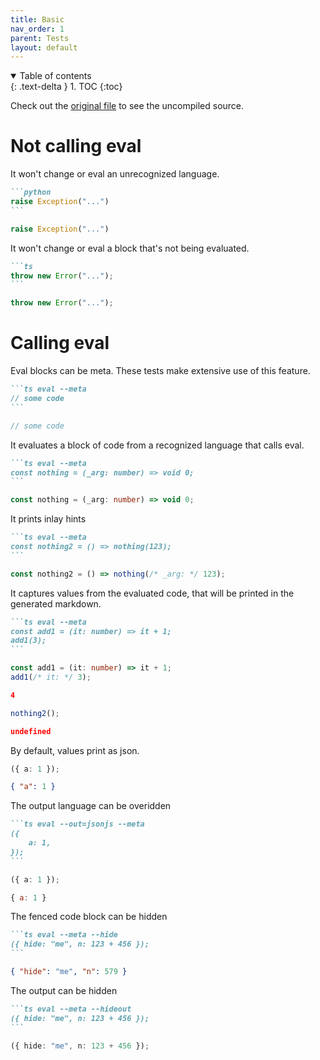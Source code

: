 ```yaml
---
title: Basic
nav_order: 1
parent: Tests
layout: default
---
```


<details open markdown="block">
  <summary>
    Table of contents
  </summary>
  {: .text-delta }
1. TOC
{:toc}
</details>

Check out the [original file](https://github.com/lucasavila00/eval-md/tree/main/eval-mds/tests/basic.md) to see the uncompiled source.

# Not calling eval

It won't change or eval an unrecognized language.

````md
```python
raise Exception("...")
```
````

```python
raise Exception("...")
```

It won't change or eval a block that's not being evaluated.

````md
```ts
throw new Error("...");
```
````

```ts
throw new Error("...");
```

# Calling eval

Eval blocks can be meta. These tests make extensive use of this feature.

````md
```ts eval --meta
// some code
```
````

```ts
// some code
```

<!-- Eval blocks can be empty. -->


It evaluates a block of code from a recognized language that calls eval.

````md
```ts eval --meta
const nothing = (_arg: number) => void 0;
```
````

```ts
const nothing = (_arg: number) => void 0;
```

It prints inlay hints

````md
```ts eval --meta
const nothing2 = () => nothing(123);
```
````

```ts
const nothing2 = () => nothing(/* _arg: */ 123);
```

It captures values from the evaluated code, that will be printed in the generated markdown.

````md
```ts eval --meta
const add1 = (it: number) => it + 1;
add1(3);
```
````

```ts
const add1 = (it: number) => it + 1;
add1(/* it: */ 3);
```

```json
4
```

```ts
nothing2();
```

```json
undefined
```

By default, values print as json.

```ts
({ a: 1 });
```

```json
{ "a": 1 }
```

The output language can be overidden

````md
```ts eval --out=jsonjs --meta
({
    a: 1,
});
```
````

```ts
({ a: 1 });
```

```js
{ a: 1 }
```

The fenced code block can be hidden

````md
```ts eval --meta --hide
({ hide: "me", n: 123 + 456 });
```
````

```json
{ "hide": "me", "n": 579 }
```

The output can be hidden

````md
```ts eval --meta --hideout
({ hide: "me", n: 123 + 456 });
```
````

```ts
({ hide: "me", n: 123 + 456 });
```
